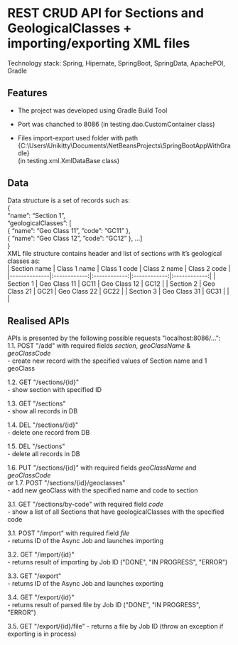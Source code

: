 # REST CRUD API for Sections and GeologicalClasses + importing/exporting XML files  
Technology stack: Spring, Hipernate, SpringBoot, SpringData, ApachePOI, Gradle

## Features  
  * The project was developed using Gradle Build Tool  

  * Port was chanched to 8086 (in testing.dao.CustomContainer class)  

  * Files import-export used folder with path {C:\\Users\\Unikitty\\Documents\\NetBeansProjects\\SpringBootAppWithGradle}   
  (in testing.xml.XmlDataBase class)  
  
## Data  

  Data structure is a set of records such as:  
	{  
  “name”: “Section 1”,  
  “geologicalClasses”: [  
    { “name”: “Geo Class 11”, ”code”: “GC11” },  
    { “name”: “Geo Class 12”, ”code”: “GC12” }, ...]  
	}  
	XML file structure contains header and list of sections with it’s geological classes as:  
| Section name | Class 1 name | Class 1 code | Class 2 name | Class 2 code | 
|--------------|:------------:|:------------:|:------------:|:------------:|
|   Section 1  | Geo Class 11 |     GC11     | Geo Class 12 |    GC12      |
|   Section 2  | Geo Class 21 |     GC21     | Geo Class 22 |    GC22      |
|   Section 3  | Geo Class 31 |     GC31     |              |              |

## Realised APIs
   APIs is presented by the following possible requests "localhost:8086/...":  
  1.1. POST "/add" with required fields _section_, _geoClassName_ & _geoClassCode_  
       - create new record with the specified values of Section name and 1 geoClass  

  1.2. GET "/sections/{id}"   
       - show section with specified ID   

  1.3. GET "/sections"   
       - show all records in DB   

  1.4. DEL "/sections/{id}"   
       - delete one record from DB  

  1.5. DEL "/sections"  
       - delete all records in DB  

  1.6. PUT "/sections/{id}" with required fields _geoClassName_ and _geoClassCode_   
or
  1.7. POST "/sections/{id}/geoclasses"   
       - add new geoClass with the specified name and code to section   

  3.1. GET "/sections/by-code" with required field _code_   
       - show a list of all Sections that have geologicalClasses with the specified code   

  3.1. POST "/import" with required field _file_   
       - returns ID of the Async Job and launches importing   

  3.2. GET "/import/{id}"   
       - returns result of importing by Job ID ("DONE", "IN PROGRESS", "ERROR")  

  3.3. GET "/export"   
       - returns ID of the Async Job and launches exporting   

  3.4. GET "/export/{id}"  
     - returns result of parsed file by Job ID ("DONE", "IN PROGRESS", "ERROR")    

  3.5. GET "/export/{id}/file" 
     - returns a file by Job ID (throw an exception if exporting is in process)  
  
